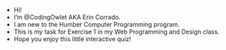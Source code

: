 - Hi!
- I’m @CodingOwlet AKA Erin Corrado.  
- I am new to the Humber Computer Programming program.  
- This is my task for Exercise 1 in my Web Programming and Design class.  
- Hope you enjoy this little interactive quiz!  

<!---
CodingOwlet/CodingOwlet is a ✨ special ✨ repository because its `README.md` (this file) appears on your GitHub profile.
You can click the Preview link to take a look at your changes.
--->

